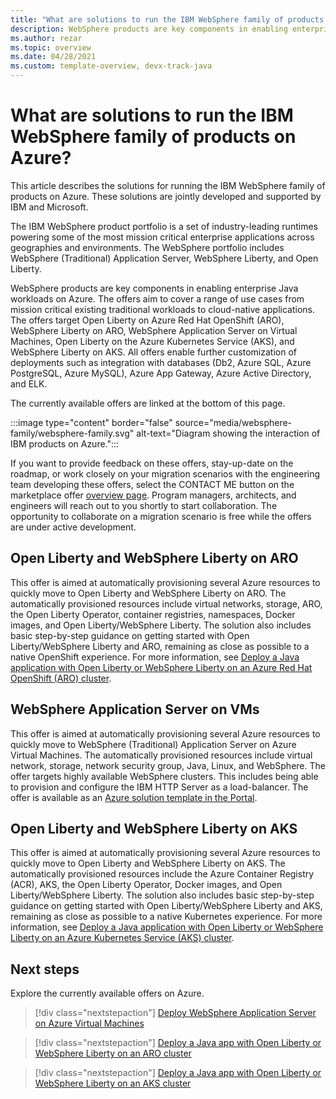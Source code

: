 ```yaml
---
title: "What are solutions to run the IBM WebSphere family of products on Azure"
description: WebSphere products are key components in enabling enterprise Java workloads on Azure. IBM and Microsoft are working on a complete set of jointly developed and supported solutions for the product family.
ms.author: rezar
ms.topic: overview
ms.date: 04/28/2021
ms.custom: template-overview, devx-track-java
---
```


# What are solutions to run the IBM WebSphere family of products on Azure?

This article describes the solutions for running the IBM WebSphere family of products on Azure. These solutions are jointly developed and supported by IBM and Microsoft.

The IBM WebSphere product portfolio is a set of industry-leading runtimes powering some of the most mission critical enterprise applications across geographies and environments. The WebSphere portfolio includes WebSphere (Traditional) Application Server, WebSphere Liberty, and Open Liberty.

WebSphere products are key components in enabling enterprise Java workloads on Azure. The offers aim to cover a range of use cases from mission critical existing traditional workloads to cloud-native applications. The offers target Open Liberty on Azure Red Hat OpenShift (ARO), WebSphere Liberty on ARO, WebSphere Application Server on Virtual Machines, Open Liberty on the Azure Kubernetes Service (AKS), and WebSphere Liberty on AKS. All offers enable further customization of deployments such as integration with databases (Db2, Azure SQL, Azure PostgreSQL, Azure MySQL), Azure App Gateway, Azure Active Directory, and ELK.

The currently available offers are linked at the bottom of this page.

:::image type="content" border="false" source="media/websphere-family/websphere-family.svg" alt-text="Diagram showing the interaction of IBM products on Azure.":::

If you want to provide feedback on these offers, stay-up-date on the roadmap, or work closely on your migration scenarios with the engineering team developing these offers, select the CONTACT ME button on the marketplace offer [overview page](https://azuremarketplace.microsoft.com/marketplace/apps/ibm-usa-ny-armonk-hq-6275750-ibmcloud-aiops.2021-02-17_websphere_offerings_contact_me?tab=Overview). Program managers, architects, and engineers will reach out to you shortly to start collaboration. The opportunity to collaborate on a migration scenario is free while the offers are under active development.

## Open Liberty and WebSphere Liberty on ARO

This offer is aimed at automatically provisioning several Azure resources to quickly move to Open Liberty and WebSphere Liberty on ARO. The automatically provisioned resources include virtual networks, storage, ARO, the Open Liberty Operator, container registries, namespaces, Docker images, and Open Liberty/WebSphere Liberty. The solution also includes basic step-by-step guidance on getting started with Open Liberty/WebSphere Liberty and ARO, remaining as close as possible to a native OpenShift experience. For more information, see [Deploy a Java application with Open Liberty or WebSphere Liberty on an Azure Red Hat OpenShift (ARO) cluster](/azure/openshift/howto-deploy-java-liberty-app).

## WebSphere Application Server on VMs

This offer is aimed at automatically provisioning several Azure resources to quickly move to WebSphere (Traditional) Application Server on Azure Virtual Machines. The automatically provisioned resources include virtual network, storage, network security group, Java, Linux, and WebSphere. The offer targets highly available WebSphere clusters. This includes being able to provision and configure the IBM HTTP Server as a load-balancer. The offer is available as an [Azure solution template in the Portal](https://portal.azure.com/#create/ibm-usa-ny-armonk-hq-6275750-ibmcloud-aiops.2021-04-08-twas-clustercluster).

## Open Liberty and WebSphere Liberty on AKS

This offer is aimed at automatically provisioning several Azure resources to quickly move to Open Liberty and WebSphere Liberty on AKS. The automatically provisioned resources include the Azure Container Registry (ACR), AKS, the Open Liberty Operator, Docker images, and Open Liberty/WebSphere Liberty. The solution also includes basic step-by-step guidance on getting started with Open Liberty/WebSphere Liberty and AKS, remaining as close as possible to a native Kubernetes experience. For more information, see [Deploy a Java application with Open Liberty or WebSphere Liberty on an Azure Kubernetes Service (AKS) cluster](/azure/aks/howto-deploy-java-liberty-app).

## Next steps

Explore the currently available offers on Azure.

> [!div class="nextstepaction"]
> [Deploy WebSphere Application Server on Azure Virtual Machines](https://portal.azure.com/#create/ibm-usa-ny-armonk-hq-6275750-ibmcloud-aiops.2021-04-08-twas-clustercluster)

> [!div class="nextstepaction"]
> [Deploy a Java app with Open Liberty or WebSphere Liberty on an ARO cluster](/azure/openshift/howto-deploy-java-liberty-app)

> [!div class="nextstepaction"]
> [Deploy a Java app with Open Liberty or WebSphere Liberty on an AKS cluster](/azure/aks/howto-deploy-java-liberty-app)
